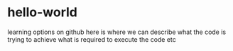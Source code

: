 # hello-world
learning options on github
here is where we can describe what the code is trying to achieve
what is required to execute the code
etc
